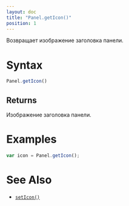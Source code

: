 ```yaml
---
layout: doc
title: "Panel.getIcon()"
position: 1
---
```


Возвращает изображение заголовка панели.

# Syntax

```js
Panel.getIcon()
```

## Returns

Изображение заголовка панели.

# Examples

```js
var icon = Panel.getIcon();
```

# See Also

* [`setIcon()`](../Panel.setIcon/)

